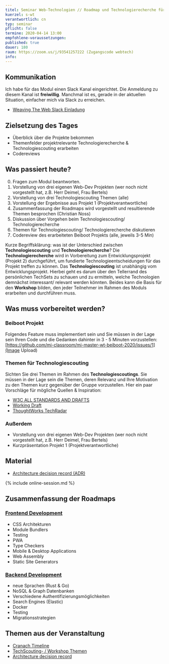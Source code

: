 ```yaml
---
titel: Seminar Web-Technologien // Roadmap und Technologierecherche für Projekt aufbauen
kuerzel: s-wt
verantwortlich: cn
typ: seminar
pflicht: false
termine: 2020-04-14 13:00
empfohlene-voraussetzungen: 
published: true
dauer: 180
raum: https://zoom.us/j/93541257222 (Zugangscode webtech)
info: 
---
```


## Kommunikation

Ich habe für das Modul einen Slack Kanal eingerichtet. Die Anmeldung zu diesem Kanal ist **freiwillig**. Manchmal ist es, gerade in der aktuellen Situation, einfacher mich via Slack zu erreichen.
- [Weaving The Web Slack Einladung](https://join.slack.com/t/weavingthewebgruppe/shared_invite/zt-dcs9abdj-KkZ~fTdB4IhpSMFmEvHrmg)

## Zielsetzung des Tages

- Überblick über die Projekte bekommen
- Themenfelder projektrelevante Technologierecherche & Technologiescouting erarbeiten
- Codereviews


## Was passiert heute?
0. Fragen zum Modul beantworten.
1. Vorstellung von drei eigenen Web-Dev Projekten (wer noch nicht vorgestellt hat, z.B. Herr Deimel, Frau Bertels)
1. Vorstellung von drei Technologiescouting Themen (alle)
2. Vorstellung der Ergebnisse aus Projekt 1 (Projektverantwortliche)
3. Zusammenfassung der Roadmaps wird vorgestellt und resultierende Themen besprochen (Christian Noss)
1. Diskussion über Vorgehen beim Technologiescouting/ Technologierecherche
2. Themen für Technologiescouting/ Technologierecherche diskutieren
4. Codereview des erarbeiteten Beiboot Projekts (alle, jeweils 3-5 Min)

Kurze Begriffsklärung: was ist der Unterschied zwischen **Technologiescouting** und **Technologierecherche**? Die **Technologierecherche** wird in Vorbereitung zum Entwicklungsprojekt (Projekt 2) durchgeführt, um fundierte Technologieentscheidungen für das Projekt treffen zu können. Das **Technologiescouting** ist unabhängig vom Entwicklungsprojekt. Hierbei geht es darum über den Tellerrand des persönlichen TechSets zu schauen und zu ermitteln, welche Technologien demnächst interessant/ relevant werden könnten. Beides kann die Basis für den **Workshop** bilden, den jeder Teilnehmer im Rahmen des Moduls erarbeiten und durchführen muss.

## Was muss vorbereitet werden?

### Beiboot Projekt
Folgendes Feature muss implementiert sein und Sie müssen in der Lage sein Ihren Code und die Gedanken dahinter in 3 - 5 Minuten vorzustellen:
[https://github.com/mi-classroom/mi-master-wt-beiboot-2020/issues/1](Image Upload)

### Themen für Technologiescouting
Sichten Sie drei Themen im Rahmen des **Technologiescoutings**. Sie müssen in der Lage sein die Themen, deren Relevanz und Ihre Motivation zu den Themen kurz gegenüber der Gruppe vorzustellen. Hier ein paar Vorschläge für mögliche Quellen & Inspiration:
- [W3C ALL STANDARDS AND DRAFTS](https://www.w3.org/TR/)
- [Working Draft](http://workingdraft.de/)
- [ThoughtWorks TechRadar](https://www.thoughtworks.com/de/radar)

### Außerdem
- Vorstellung von drei eigenen Web-Dev Projekten (wer noch nicht vorgestellt hat, z.B. Herr Deimel, Frau Bertels)
- Kurzpräsentation Projekt 1 (Projektverantwortliche)

## Material
- [Architecture decision record (ADR)](https://github.com/joelparkerhenderson/architecture_decision_record)

{% include online-session.md %}

## Zusammenfassung der Roadmaps

### [Frontend Development](../../../images/WebTech-Roadmaps-frontend.png)
- CSS Architekturen
- Module Bundlers
- Testing
- PWA
- Type Checkers
- Mobile & Desktop Applications
- Web Assembly 
- Static Site Generators


### [Backend Development](../../../images/WebTech-Roadmaps-backend.png)
- neue Sprachen (Rust & Go)
- NoSQL & Graph Datenbanken
- Verschiedene Authentifizierungsmöglichkeiten
- Search Engines (Elastic)
- Docker
- Testing
- Migrationsstrategien

## Themen aus der Veranstaltung
- [Cranach Timeline](https://mm.tt/1469193494?t=IfZmtjwTBf)
- [TechScouting- / Workshop Themen](https://mm.tt/1469214463?t=Btg6B7Dq9Y)
- [Architecture decision record ](https://github.com/joelparkerhenderson/architecture_decision_record)